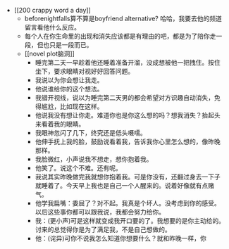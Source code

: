 - [[200 crappy word a day]]
	- beforenightfalls算不算是boyfriend alternative? 哈哈，我要去他的频道留言看他什么反应。
	- 每个人在你生命里的出现和消失应该都是有理由的吧，都是为了陪你走一段，但也只是一段而已。
	- [[novel plot脑洞]]
		- 睡完第二天一早趁着他还睡着准备开溜，没成想被他一把拽住。按住坐下，要求眼睛对视好好回答问题。
		- 我说以为你会想让我走。
		- 他说谁给你的这个想法。
		- 我错开视线，说以为睡完第二天男的都会希望对方识趣自动消失，免得尴尬，比如现在这样。
		- 他说我没有想让你走。难道你也是你这么想的吗？想我消失？抬起头来看着我的眼睛。
		- 我眼神忽闪了几下，终究还是低头嗫嚅。
		- 他伸手抚上我的脸，鼓励说看着我，告诉我你心里怎么想的，像昨晚那样。
		- 我脸微红，小声说我不想走，想你抱着我。
		- 他笑了。说这个不难。还有呢。
		- 我说其实昨晚做完我就想你抱着我。可是你没有，还翻过身去一下子就睡着了。今天早上我也是自己一个人醒来的。说着好像就有点赌气。
		- 他学我扁嘴：委屈了？对不起。我真是个坏人。没考虑到你的感受。以后这些事你都可以跟我说，我都会努力给你。
		- 我：(更小声)可是这样就变成我开口要的了。我想要的是你主动给的。讨来的总觉得你是为了满足我，不是自己想做的。
		- 他：(诧异)可你不说我怎么知道你想要什么？就和昨晚一样，你